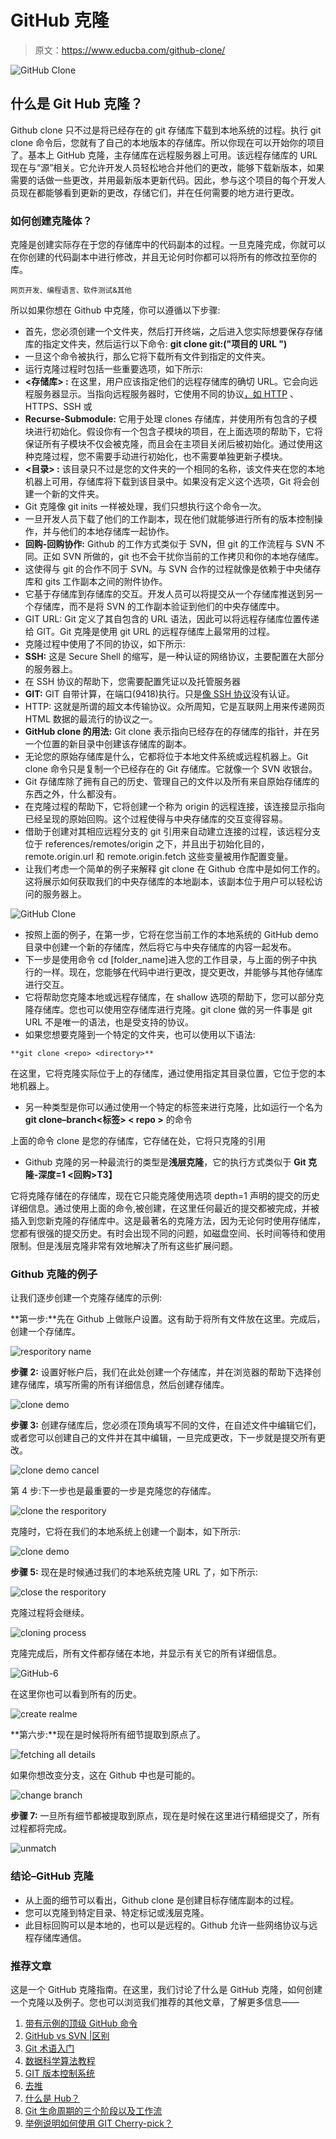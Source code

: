 # GitHub 克隆

> 原文：<https://www.educba.com/github-clone/>

![GitHub Clone](img/ab58699f3abc1e55555d417b7a9c1b91.png)



## 什么是 Git Hub 克隆？

Github clone 只不过是将已经存在的 git 存储库下载到本地系统的过程。执行 git clone 命令后，您就有了自己的本地版本的存储库。所以你现在可以开始你的项目了。基本上 GitHub 克隆，主存储库在远程服务器上可用。该远程存储库的 URL 现在与“源”相关。它允许开发人员轻松地合并他们的更改，能够下载新版本，如果需要的话做一些更改，并用最新版本更新代码。因此，参与这个项目的每个开发人员现在都能够看到更新的更改，存储它们，并在任何需要的地方进行更改。

### 如何创建克隆体？

克隆是创建实际存在于您的存储库中的代码副本的过程。一旦克隆完成，你就可以在你创建的代码副本中进行修改，并且无论何时你都可以将所有的修改拉至你的库。

<small>网页开发、编程语言、软件测试&其他</small>

所以如果你想在 Github 中克隆，你可以遵循以下步骤:

*   首先，您必须创建一个文件夹，然后打开终端，之后进入您实际想要保存存储库的指定文件夹，然后运行以下命令: **git clone git:("项目的 URL ")**
*   一旦这个命令被执行，那么它将下载所有文件到指定的文件夹。
*   运行克隆过程时包括一些重要选项，如下所示:
*   **<存储库> :** 在这里，用户应该指定他们的远程存储库的确切 URL。它会向远程服务器显示。当指向远程服务器时，它使用不同的协议[，如 HTTP](https://www.educba.com/http-methods/) 、HTTPS、SSH 或
*   **Recurse-Submodule:** 它用于处理 clones 存储库，并使用所有包含的子模块进行初始化。假设你有一个包含子模块的项目，在上面选项的帮助下，它将保证所有子模块不仅会被克隆，而且会在主项目关闭后被初始化。通过使用这种克隆过程，您不需要手动进行初始化，也不需要单独更新子模块。
*   **<目录> :** 该目录只不过是您的文件夹的一个相同的名称，该文件夹在您的本地机器上可用，存储库将下载到该目录中。如果没有定义这个选项，Git 将会创建一个新的文件夹。
*   Git 克隆像 git inits 一样被处理，我们只想执行这个命令一次。
*   一旦开发人员下载了他们的工作副本，现在他们就能够进行所有的版本控制操作，并与他们的本地存储库一起协作。
*   **回购-回购协作:** Github 的工作方式类似于 SVN，但 git 的工作流程与 SVN 不同。正如 SVN 所做的，git 也不会干扰你当前的工作拷贝和你的本地存储库。
*   这使得与 git 的合作不同于 SVN。与 SVN 合作的过程就像是依赖于中央储存库和 gits 工作副本之间的附件协作。
*   它基于存储库到存储库的交互。开发人员可以将提交从一个存储库推送到另一个存储库，而不是将 SVN 的工作副本验证到他们的中央存储库中。
*   GIT URL: Git 定义了其自包含的 URL 语法，因此可以将远程存储库位置传递给 GIT。Git 克隆是使用 git URL 的远程存储库上最常用的过程。
*   克隆过程中使用了不同的协议，如下所示:
*   **SSH:** 这是 Secure Shell 的缩写，是一种认证的网络协议，主要配置在大部分的服务器上。
*   在 SSH 协议的帮助下，您需要配置凭证以及托管服务器
*   **GIT:** GIT 自带计算，在端口(9418)执行。只是[像 SSH 协议](https://www.educba.com/ssh-vs-ssl/)没有认证。
*   HTTP: 这就是所谓的超文本传输协议。众所周知，它是互联网上用来传递网页 HTML 数据的最流行的协议之一。
*   **GitHub clone 的用法:** Git clone 表示指向已经存在的存储库的指针，并在另一个位置的新目录中创建该存储库的副本。
*   无论您的原始存储库是什么，它都将位于本地文件系统或远程机器上。Git clone 命令只是复制一个已经存在的 Git 存储库。它就像一个 SVN 收银台。
*   Git 存储库除了拥有自己的历史、管理自己的文件以及所有来自原始存储库的东西之外，什么都没有。
*   在克隆过程的帮助下，它将创建一个称为 origin 的远程连接，该连接显示指向已经呈现的原始回购。这个过程使得与中央存储库的交互变得容易。
*   借助于创建对其相应远程分支的 git 引用来自动建立连接的过程，该远程分支位于 references/remotes/origin 之下，并且出于初始化目的，remote.origin.url 和 remote.origin.fetch 这些变量被用作配置变量。
*   让我们考虑一个简单的例子来解释 git clone 在 Github 仓库中是如何工作的。这将展示如何获取我们的中央存储库的本地副本，该副本位于用户可以轻松访问的服务器上。

![GitHub Clone](img/3031c1b9ba3a73fe1b4865e6ff13e084.png)



*   按照上面的例子，在第一步，它将在您当前工作的本地系统的 GitHub demo 目录中创建一个新的存储库，然后将它与中央存储库的内容一起发布。
*   下一步是使用命令 cd [folder_name]进入您的工作目录，与上面的例子中执行的一样。现在，您能够在代码中进行更改，提交更改，并能够与其他存储库进行交互。
*   它将帮助您克隆本地或远程存储库，在 shallow 选项的帮助下，您可以部分克隆存储库。您也可以使用空存储库进行克隆。git clone 做的另一件事是 git URL 不是唯一的语法，也是受支持的协议。
*   如果您想要克隆到一个特定的文件夹，也可以使用以下语法:

`**git clone <repo> <directory>**`

在这里，它将克隆实际位于<repo>上的存储库，通过使用<directory>指定其目录位置，它位于您的本地机器上。</directory></repo>

*   另一种类型是你可以通过使用一个特定的标签来进行克隆，比如运行一个名为**git clone–branch<标签> < repo >** 的命令

上面的命令 clone 是您的存储库，它存储在<repo>处，它将只克隆<tag>的引用</tag></repo>

*   Github 克隆的另一种最流行的类型是**浅层克隆**，它的执行方式类似于 **Git 克隆-深度=1 <回购>T3】**

它将克隆存储在<repo>的存储库，现在它只能克隆使用选项 depth=1 声明的提交的历史详细信息。通过使用上面的命令,<repo>被创建，在这里任何最近的提交都被完成，并被插入到您新克隆的存储库中。这是最著名的克隆方法，因为无论何时使用存储库，您都有很强的提交历史。有时会出现不同的问题，如磁盘空间、长时间等待和使用限制。但是浅层克隆非常有效地解决了所有这些扩展问题。</repo></repo>

### Github 克隆的例子

让我们逐步创建一个克隆存储库的示例:

**第一步:**先在 Github 上做账户设置。这有助于将所有文件放在这里。完成后，创建一个存储库。

![resporitory name](img/ff644fcce3d05ba4d090c753c10375e2.png)



**步骤 2:** 设置好帐户后，我们在此处创建一个存储库，并在浏览器的帮助下选择创建存储库，填写所需的所有详细信息，然后创建存储库。

![clone demo](img/f7a7d811ca93d8dacf3b006cf8443e8b.png)



**步骤 3:** 创建存储库后，您必须在顶角填写不同的文件，在自述文件中编辑它们，或者您可以创建自己的文件并在其中编辑，一旦完成更改，下一步就是提交所有更改。

![clone demo cancel](img/fe4d3c281824e1480093396572ce9d57.png)



第 4 步:下一步也是最重要的一步是克隆您的存储库。

![clone the resporitory](img/b0ff933bdf45d6c4b90c4cbd555fc048.png)



克隆时，它将在我们的本地系统上创建一个副本，如下所示:

![clone demo](img/ad7c52c313e679a81cd90fb803f3ff1a.png)



**步骤 5:** 现在是时候通过我们的本地系统克隆 URL 了，如下所示:

![close the resporitory](img/31b3ad5f515001d4652a674f236467fb.png)



克隆过程将会继续。

![cloning process](img/edd23b409946355826c00f44cc2c51b9.png)



克隆完成后，所有文件都存储在本地，并显示有关它的所有详细信息。

![GitHub-6](img/a7ee8b5c3405fee8af5bceb931275a57.png)



在这里你也可以看到所有的历史。

![create realme](img/710e3bbd16f5296f7899678566c2d1b7.png)



**第六步:**现在是时候将所有细节提取到原点了。

![fetching all details](img/acff6a9c55a8ada0ec9026ac5fd79ba3.png)



如果你想改变分支，这在 Github 中也是可能的。

![change branch](img/34657e32b04d9b8ed70215ac167498bb.png)



**步骤 7:** 一旦所有细节都被提取到原点，现在是时候在这里进行精细提交了，所有过程都将完成。

![unmatch](img/229d574cfb3ce87dc843725a78eadb0a.png)



### 结论–GitHub 克隆

*   从上面的细节可以看出，Github clone 是创建目标存储库副本的过程。
*   您可以克隆到特定目录、特定标记或浅层克隆。
*   此目标回购可以是本地的，也可以是远程的。Github 允许一些网络协议与远程存储库通信。

### 推荐文章

这是一个 GitHub 克隆指南。在这里，我们讨论了什么是 GitHub 克隆，如何创建一个克隆以及例子。您也可以浏览我们推荐的其他文章，了解更多信息——

1.  [带有示例的顶级 GitHub 命令](https://www.educba.com/github-commands/)
2.  [GitHub vs SVN |区别](https://www.educba.com/github-vs-svn/)
3.  [Git 术语入门](https://www.educba.com/git-terminology/)
4.  [数据科学算法教程](https://www.educba.com/data-science-algorithms/)
5.  [GIT 版本控制系统](https://www.educba.com/git-version-control-system/)
6.  [去推](https://www.educba.com/git-push/)
7.  [什么是 Hub？](https://www.educba.com/what-is-hub/)
8.  [Git 生命周期的三个阶段以及工作流](https://www.educba.com/git-life-cycle/)
9.  [举例说明如何使用 GIT Cherry-pick？](https://www.educba.com/git-cherry-pick/)





